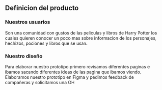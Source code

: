 ## Definicion del producto

### Nuestros usuarios 

Son una comunidad con gustos de las peliculas y libros de Harry Potter los cuales quieren conocer un poco mas sobre informacion de los personajes, hechizos, pociones y libros que se usan. 

### Nuestro diseño

Para elaborar nuestro prototipo primero revisamos diferentes paginas e ibamos sacando diferentes ideas de las pagina que ibamos viendo. Elaboramos nuestro prototipo en Figma y pedimos feedback de compañeras y solicitamos una OH 
